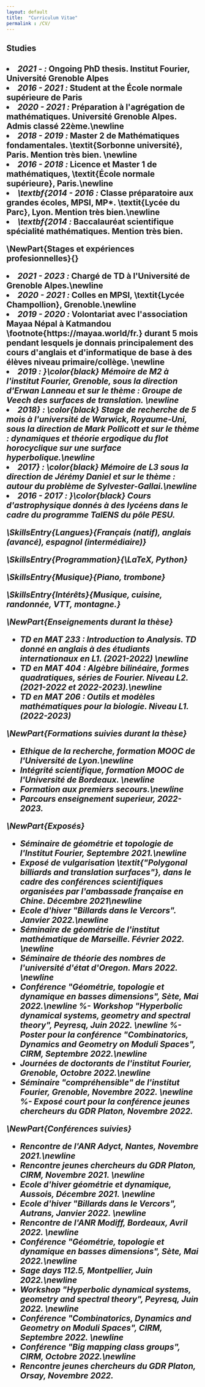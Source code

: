 ```yaml
---
layout: default
title:  "Curriculum Vitae"
permalink : /CV/
---
```


<h2> Studies <h2>
<li> <em>2021 - :</em> Ongoing PhD thesis. Institut Fourier, Université Grenoble Alpes </li>
<li> <em>2016 - 2021 :</em> Student at the École normale supérieure de Paris </li>
<li> <em>2020 - 2021 :</em> Préparation à l'agrégation de mathématiques. Université Grenoble Alpes. Admis classé 22ème.\newline
<li> <em>2018 - 2019 :</em> Master 2 de Mathématiques fondamentales. \textit{Sorbonne université}, Paris. Mention très bien. \newline
<li> <em>2016 - 2018 :</em> Licence et Master 1 de mathématiques, \textit{École normale supérieure}, Paris.\newline
<li> <em>\textbf{2014 - 2016 :</em> Classe préparatoire aux grandes écoles, MPSI, MP*. \textit{Lycée du Parc}, Lyon. Mention très bien.\newline
<li> <em>\textbf{2014 :</em> Baccalauréat scientifique spécialité mathématiques. Mention très bien.

\NewPart{Stages et expériences profesionnelles}{}
<li> <em>2021 - 2023 :</em>  Chargé de TD à l'Université de Grenoble Alpes.\newline
<li> <em>2020 - 2021 :</em>  Colles en MPSI, \textit{Lycée Champollion}, Grenoble.\newline
<li> <em>2019 - 2020 :</em> Volontariat avec l'association Mayaa Népal à Katmandou \footnote{https://mayaa.world/fr.} durant 5 mois pendant lesquels je donnais principalement des cours d'anglais et d'informatique de base à des élèves niveau primaire/collège. \newline
<li> <em>2019 : }\color{black} Mémoire de M2 à l'institut Fourier, Grenoble, sous la direction d'Erwan Lanneau et sur le thème : Groupe de Veech des surfaces de translation. \newline
<li> <em>2018} : \color{black} Stage de recherche de 5 mois à l'université de Warwick, Royaume-Uni, sous la direction de Mark Pollicott et sur le thème : dynamiques et théorie ergodique du flot horocyclique sur une surface hyperbolique.\newline
<li> <em>2017} : \color{black} Mémoire de L3 sous la direction de Jérémy Daniel et sur le thème : autour du problème de Sylvester-Gallai.\newline
<li> <em>2016 - 2017 : }\color{black} Cours d'astrophysique donnés à des lycéens  dans le cadre du programme TalENS du pôle PESU.

\SkillsEntry{Langues}{Français (natif), anglais (avancé), espagnol (intermédiaire)}

\SkillsEntry{Programmation}{\LaTeX, Python}

\SkillsEntry{Musique}{Piano, trombone}

\SkillsEntry{Intérêts}{Musique, cuisine, randonnée, VTT, montagne.}

\NewPart{Enseignements durant la thèse}
- TD en MAT 233 : Introduction to Analysis. TD donné en anglais à des étudiants internationaux en L1. (2021-2022) \newline
- TD en MAT 404 : Algèbre bilinéaire, formes quadratiques, séries de Fourier. Niveau L2. (2021-2022 et 2022-2023).\newline
- TD en MAT 206 : Outils et modèles mathématiques pour la biologie. Niveau L1. (2022-2023)

\NewPart{Formations suivies durant la thèse}
- Ethique de la recherche, formation MOOC de l'Université de Lyon.\newline
- Intégrité scientifique, formation MOOC de l'Université de Bordeaux. \newline
- Formation aux premiers secours.\newline
- Parcours enseignement superieur, 2022-2023.

\NewPart{Exposés}
- Séminaire de géométrie et topologie de l'Institut Fourier, Septembre 2021.\newline
- Exposé de vulgarisation \textit{"Polygonal billiards and translation surfaces"}, dans le cadre des conférences scientifiques organisées par l'ambassade française en Chine. Décembre 2021\newline
- Ecole d'hiver "Billards dans le Vercors". Janvier 2022.\newline
- Séminaire de géométrie de l'institut mathématique de Marseille. Février 2022. \newline
- Séminaire de théorie des nombres de l'université d'état d'Oregon. Mars 2022. \newline
- Conférence "Géométrie, topologie et dynamique en basses dimensions", Sète, Mai 2022.\newline 
%- Workshop "Hyperbolic dynamical systems, geometry and spectral theory", Peyresq, Juin 2022. \newline
%- Poster pour la conférence "Combinatorics, Dynamics and Geometry on Moduli Spaces", CIRM, Septembre 2022.\newline
- Journées de doctorants de l'institut Fourier, Grenoble, Octobre 2022.\newline
- Séminaire "compréhensible" de l'institut Fourier, Grenoble, Novembre 2022. \newline
%- Exposé court pour la conférence jeunes chercheurs du GDR Platon, Novembre 2022.

\NewPart{Conférences suivies}
- Rencontre de l'ANR Adyct, Nantes, Novembre 2021.\newline
- Rencontre jeunes chercheurs du GDR Platon, CIRM, Novembre 2021. \newline
- Ecole d'hiver géométrie et dynamique, Aussois, Décembre 2021. \newline
- Ecole d'hiver "Billards dans le Vercors", Autrans, Janvier 2022. \newline
- Rencontre de l'ANR Modiff, Bordeaux, Avril 2022. \newline
- Conférence "Géométrie, topologie et dynamique en basses dimensions", Sète, Mai 2022.\newline 
- Sage days 112.5, Montpellier, Juin 2022.\newline
- Workshop "Hyperbolic dynamical systems, geometry and spectral theory", Peyresq, Juin 2022. \newline
- Conférence "Combinatorics, Dynamics and Geometry on Moduli Spaces", CIRM, Septembre 2022. \newline
- Conférence "Big mapping class groups", CIRM, Octobre 2022.\newline
- Rencontre jeunes chercheurs du GDR Platon, Orsay, Novembre 2022.